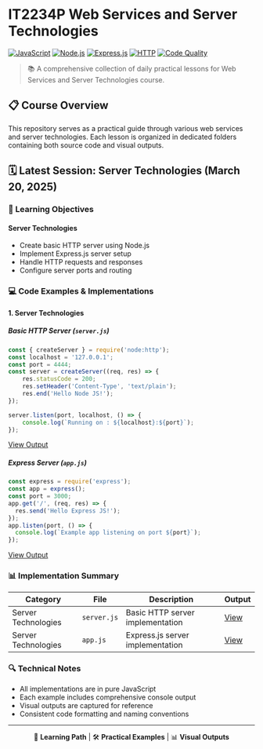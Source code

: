 # IT2234P Web Services and Server Technologies

[![JavaScript](https://img.shields.io/badge/JavaScript-F7DF1E?style=for-the-badge&logo=javascript&logoColor=black)](https://developer.mozilla.org/en-US/docs/Web/JavaScript)
[![Node.js](https://img.shields.io/badge/Node.js-43853D?style=for-the-badge&logo=node.js&logoColor=white)](https://nodejs.org/)
[![Express.js](https://img.shields.io/badge/Express.js-404D59?style=for-the-badge)](https://expressjs.com/)
[![HTTP](https://img.shields.io/badge/HTTP-black?style=for-the-badge)](https://developer.mozilla.org/en-US/docs/Web/HTTP)
[![Code Quality](https://img.shields.io/badge/Code%20Quality-A-brightgreen?style=for-the-badge)]()

> 📚 A comprehensive collection of daily practical lessons for Web Services and Server Technologies course.

## 📋 Course Overview

This repository serves as a practical guide through various web services and server technologies. Each lesson is organized in dedicated folders containing both source code and visual outputs.

## 🗓️ Latest Session: Server Technologies (March 20, 2025)

### 🎯 Learning Objectives

#### Server Technologies
- Create basic HTTP server using Node.js
- Implement Express.js server setup
- Handle HTTP requests and responses
- Configure server ports and routing

### 💻 Code Examples & Implementations

#### 1. Server Technologies

##### Basic HTTP Server (`server.js`)
```javascript
const { createServer } = require('node:http');
const localhost = '127.0.0.1';
const port = 4444;
const server = createServer((req, res) => {
    res.statusCode = 200;
    res.setHeader('Content-Type', 'text/plain');
    res.end('Hello Node JS!');
});

server.listen(port, localhost, () => {
    console.log(`Running on : ${localhost}:${port}`);
});
```
[View Output](outputs/server.png)

##### Express Server (`app.js`)
```javascript
const express = require('express');
const app = express();
const port = 3000;
app.get('/', (req, res) => {
  res.send('Hello Express JS!');
});
app.listen(port, () => {
  console.log(`Example app listening on port ${port}`); 
});
```
[View Output](outputs/server.png)

### 📊 Implementation Summary

| Category | File | Description | Output |
|----------|------|-------------|--------|
| Server Technologies | `server.js` | Basic HTTP server implementation | [View](output/server.png) |
| Server Technologies | `app.js` | Express.js server implementation | [View](output/server.png) |

### 🔍 Technical Notes

- All implementations are in pure JavaScript
- Each example includes comprehensive console output
- Visual outputs are captured for reference
- Consistent code formatting and naming conventions

---

<div align="center">

📖 **Learning Path** | 🛠️ **Practical Examples** | 📊 **Visual Outputs**

</div>
